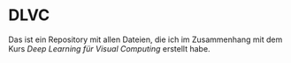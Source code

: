 # DLVC
Das ist ein Repository mit allen Dateien, die ich im Zusammenhang mit dem Kurs *Deep Learning für Visual Computing* erstellt habe.

